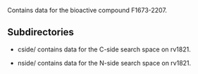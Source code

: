 Contains data for the bioactive compound F1673-2207.

## Subdirectories

- cside/ contains data for the C-side search space on rv1821.

- nside/ contains data for the N-side search space on rv1821.

